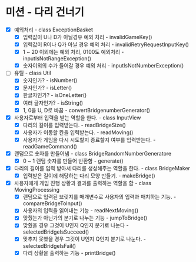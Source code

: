# 미션 - 다리 건너기

-[x] 예외처리 - class ExceptionBasket
  - [x] 입력값이 U나 D가 아닐경우 예외 처리 - invalidGameKey()
  - [x] 입력값이 R이나 Q가 아닐 경우 예외 처리 - invalidRetryRequestInputKey()
  - [x] 1 ~ 20 이외에는 예외 처리, 0100도 예외처리 - inputIsNotRangeException()
  - [x] 숫자이외의 수가 들어갈 경우 예외 처리 - inputIsNotNumberException()

-[ ] 유틸 - class Util
  - [x] 숫자인가? - isNumber()
  - [x] 문자인가? - isLetter()
  - [x] 한글자인가? - isOneLetter()
  - [x] 여러 글자인가? - isString()
  - [x] 1, 0을 U, D로 바꿈 - convertBridgenumberGenerator()

-[x] 사용자로부터 입력을 받는 역할을 한다. - class InputView
  - [x] 다리의 길이를 입력받는다. - readBridgeSize()
  - [x] 사용자가 이동할 칸을 입력받는다. - readMoving()
  - [x] 사용자가 게임을 다시 시도할지 종료할지 여부를 입력받는다. - readGameCommand()

-[x] 랜덤으로 숫자를 만들어냄 - class BridgeRandomNumberGeneratore
  - [x] 0 ~ 1 랜덤 숫자를 만들어 반환함 - generate()

-[x] 다리의 길이를 입력 받아서 다리를 생성해주는 역할을 한다. - class BridgeMaker
  - [x] 입력받은 길이에 해당하는 다리 모양 만들기. - makeBridge()

-[x] 사용자에게 게임 진행 상황과 결과를 출력하는 역할을 함 - class MovingProcessing
  - [x] 랜덤으로 입력된 브릿지를 매개변수로 사용자의 입력과 매치하는 기능. - compareBridgeToInput()
  - [x] 사용자의 입력을 읽어내는 기능 - readNextMoving()
  - [x] 맞췄는가 아닌가의 분기로 나누는 기능 - jumpToBridge()
  - [x] 맞췄을 경우 그것이 U인지 Q인지 분기로 나눈다 - selectedBridgeIsSucceed()
  - [x] 맞추지 못했을 경우 그것이 U인지 Q인지 분기로 나눈다. - selectedBridgeIsFail()
  - [x] 다리 상황을 출력하는 기능 - printBridge()